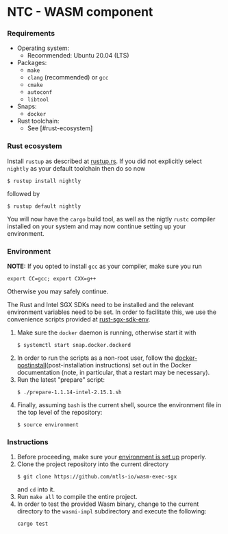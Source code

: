 # NTC - WASM component

### Requirements

- Operating system:
    - Recommended: Ubuntu 20.04 (LTS)
- Packages:
    - `make`
    - `clang` (recommended) or `gcc`
    - `cmake`
    - `autoconf`
    - `libtool`
- Snaps:
    - `docker`
- Rust toolchain:
    - See [#rust-ecosystem]

### Rust ecosystem

Install `rustup` as described at [rustup.rs](https://rustup.rs/).  If you did
not explicitly select `nightly` as your default toolchain then do so now
```
$ rustup install nightly
```
followed by
```
$ rustup default nightly
```

You will now have the `cargo` build tool, as well as the nigtly `rustc` compiler
installed on your system and may now continue setting up your environment.

### Environment

**NOTE:** If you opted to install `gcc` as your compiler, make sure you run
```
export CC=gcc; export CXX=g++
```
Otherwise you may safely continue.

The Rust and Intel SGX SDKs need to be installed and the
relevant environment variables need to be set.  In order to facilitate this, we
use the convenience scripts provided at [rust-sgx-sdk-env].

1. Make sure the `docker` daemon is running, otherwise start it with
   ```
   $ systemctl start snap.docker.dockerd
   ```
2. In order to run the scripts as a non-root user, follow the
   [docker-postinstall](post-installation instructions) set out in the Docker
   documentation (note, in particular, that a restart may be necessary).
3. Run the latest "prepare" script:
   ```
   $ ./prepare-1.1.14-intel-2.15.1.sh
   ```
4. Finally, assuming `bash` is the current shell, source the environment file in
   the top level of the repository:
   ```
   $ source environment
   ```

### Instructions

1. Before proceeding, make sure your [environment is set up](#environment)
   properly.
2. Clone the project repository into the current directory
    ```
    $ git clone https://github.com/ntls-io/wasm-exec-sgx
    ```
   and `cd` into it.
3. Run `make all` to compile the entire project.
4. In order to test the provided Wasm binary, change to the current directory
   to the `wasmi-impl` subdirectory and execute the following:
    ```
    cargo test
    ```

[docker-postinstall]: https://docs.docker.com/engine/install/linux-postinstall/
[rust-sgx-sdk-env]: https://github.com/PiDelport/rust-sgx-sdk-dev-env
